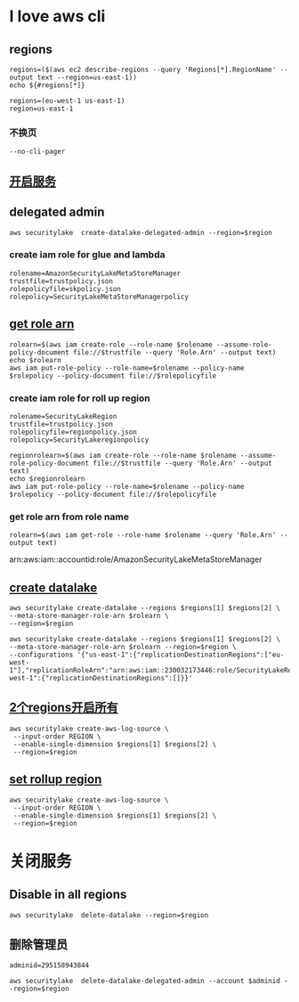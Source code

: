 # I love aws cli

## regions
```
regions=($(aws ec2 describe-regions --query 'Regions[*].RegionName' --output text --region=us-east-1))
echo ${#regions[*]}
```
```
regions=(eu-west-1 us-east-1)
region=us-east-1
```
### 不换页
```
--no-cli-pager
```

## [开启服务 ](https://docs.aws.amazon.com/ja_jp/cli/latest/reference/securitylake/create-datalake.html)

## delegated admin
```
aws securitylake  create-datalake-delegated-admin --region=$region
```

### create iam role for glue and lambda
```
rolename=AmazonSecurityLakeMetaStoreManager
trustfile=trustpolicy.json
rolepolicyfile=skpolicy.json
rolepolicy=SecurityLakeMetaStoreManagerpolicy
```
## [get role arn](https://docs.aws.amazon.com/security-lake/latest/userguide/manage-regions.html#iam-role-partitions)
```
rolearn=$(aws iam create-role --role-name $rolename --assume-role-policy-document file://$trustfile --query 'Role.Arn' --output text)
echo $rolearn
aws iam put-role-policy --role-name=$rolename --policy-name $rolepolicy --policy-document file://$rolepolicyfile
```

### create iam role for roll up region
```
rolename=SecurityLakeRegion
trustfile=trustpolicy.json
rolepolicyfile=regionpolicy.json
rolepolicy=SecurityLakeregionpolicy
```
```
regionrolearn=$(aws iam create-role --role-name $rolename --assume-role-policy-document file://$trustfile --query 'Role.Arn' --output text)
echo $regionrolearn
aws iam put-role-policy --role-name=$rolename --policy-name $rolepolicy --policy-document file://$rolepolicyfile
```
### get role arn from role name
```
rolearn=$(aws iam get-role --role-name $rolename --query 'Role.Arn' --output text)
```
arn:aws:iam::accountid:role/AmazonSecurityLakeMetaStoreManager


## [create datalake](https://awscli.amazonaws.com/v2/documentation/api/latest/reference/securitylake/create-datalake.html)
```
aws securitylake create-datalake --regions $regions[1] $regions[2] \
--meta-store-manager-role-arn $rolearn \
--region=$region
```

```
aws securitylake create-datalake --regions $regions[1] $regions[2] \
--meta-store-manager-role-arn $rolearn --region=$region \
--configurations '{"us-east-1":{"replicationDestinationRegions":["eu-west-1"],"replicationRoleArn":"arn:aws:iam::230032173446:role/SecurityLakeRegion"},"eu-west-1":{"replicationDestinationRegions":[]}}'
```

    
## [2个regions开启所有](https://docs.aws.amazon.com/ja_jp/cli/latest/reference/securitylake/create-aws-log-source.html)
```
aws securitylake create-aws-log-source \
 --input-order REGION \
 --enable-single-dimension $regions[1] $regions[2] \
 --region=$region
```
## [set rollup region](https://docs.aws.amazon.com/ja_jp/cli/latest/reference/securitylake/create-aws-log-source.html)
```
aws securitylake create-aws-log-source \
 --input-order REGION \
 --enable-single-dimension $regions[1] $regions[2] \
 --region=$region
```

# 关闭服务

## Disable in all regions
```
aws securitylake  delete-datalake --region=$region
```

## 删除管理员
```
adminid=295158943844 
```

```
aws securitylake  delete-datalake-delegated-admin --account $adminid --region=$region
```
